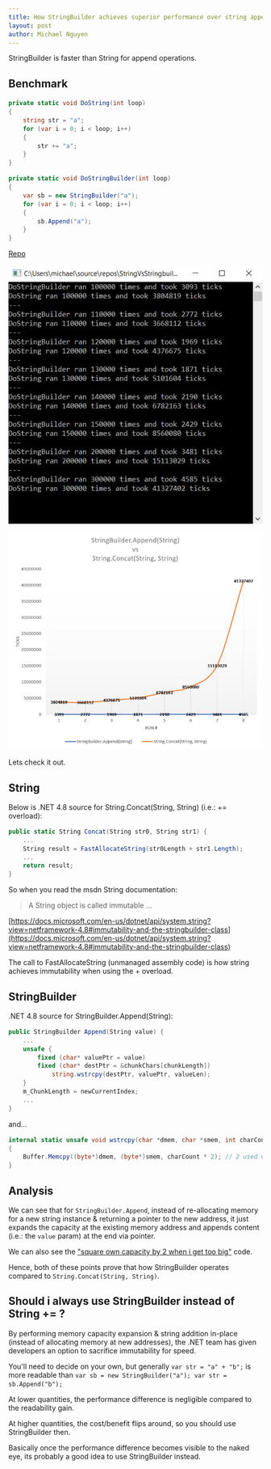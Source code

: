 ```yaml
---
title: How StringBuilder achieves superior performance over string appending
layout: post
author: Michael Nguyen
---
```

StringBuilder is faster than String for append operations.

## Benchmark

```c#
private static void DoString(int loop)
{
	string str = "a";
	for (var i = 0; i < loop; i++)
	{
		str += "a";
	}
}
```

```c#
private static void DoStringBuilder(int loop)
{
	var sb = new StringBuilder("a");
	for (var i = 0; i < loop; i++)
	{
		sb.Append("a");
	}
}
```

[Repo](https://github.com/vitawebsitedesign/stringbuilder-string-benchmark)

![Benchmark (textual)](https://raw.githubusercontent.com/vitawebsitedesign/blog/master/assets/string-vs-stringbuilder-benchmark-summary.jpg "Benchmark (textual)")

![Benchmark (visual)](https://raw.githubusercontent.com/vitawebsitedesign/blog/master/assets/string-vs-stringbuilder-benchmark-chart.jpg "Benchmark (visual)")

Lets check it out.

## String
Below is .NET 4.8 source for String.Concat(String, String) (i.e.: += overload):

```c#
public static String Concat(String str0, String str1) {
	...
	String result = FastAllocateString(str0Length + str1.Length);
	...
	return result;
}
```

So when you read the msdn String documentation:

> A String object is called immutable ...

[https://docs.microsoft.com/en-us/dotnet/api/system.string?view=netframework-4.8#immutability-and-the-stringbuilder-class](https://docs.microsoft.com/en-us/dotnet/api/system.string?view=netframework-4.8#immutability-and-the-stringbuilder-class)

The call to FastAllocateString (unmanaged assembly code) is how string achieves immutability when using the + overload.

## StringBuilder
.NET 4.8 source for StringBuilder.Append(String):

```c#
public StringBuilder Append(String value) {
	...
	unsafe {
		fixed (char* valuePtr = value)
		fixed (char* destPtr = &chunkChars[chunkLength])
			string.wstrcpy(destPtr, valuePtr, valueLen);
	}
	m_ChunkLength = newCurrentIndex;
	...
}
```

and...

```c#
internal static unsafe void wstrcpy(char *dmem, char *smem, int charCount)
{
	Buffer.Memcpy((byte*)dmem, (byte*)smem, charCount * 2); // 2 used everywhere instead of sizeof(char)
}
```

## Analysis

We can see that for `StringBuilder.Append`, instead of re-allocating memory for a new string instance & returning a pointer to the new address, it just expands the capacity at the existing memory address and appends content (i.e.: the `value` param) at the end via pointer.

We can also see the ["square own capacity by 2 when i get too big"](https://docs.microsoft.com/en-us/dotnet/api/system.text.stringbuilder?view=netframework-4.8#how-stringbuilder-works) code.

Hence, both of these points prove that how StringBuilder operates compared to `String.Concat(String, String)`.

## Should i always use StringBuilder instead of String += ?
By performing memory capacity expansion & string addition in-place (instead of allocating memory at new addresses), the .NET team has given developers an option to sacrifice immutability for speed.

You'll need to decide on your own, but generally `var str = "a" + "b";` is more readable than `var sb = new StringBuilder("a"); var str = sb.Append("b");`

At lower quantities, the performance difference is negligible compared to the readability gain.

At higher quantities, the cost/benefit flips around, so you should use StringBuilder then.

Basically once the performance difference becomes visible to the naked eye, its probably a good idea to use StringBuilder instead.
